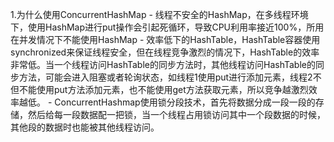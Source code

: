 1.为什么使用ConcurrentHashMap
    - 线程不安全的HashMap，在多线程环境下，使用HashMap进行put操作会引起死循环，导致CPU利用率接近100%，所用在并发情况下不能使用HashMap
    - 效率低下的HashTable，HashTable容器使用synchronized来保证线程安全，但在线程竞争激烈的情况下，HashTable的效率非常低。当一个线程访问HashTable的同步方法时，其他线程访问HashTable的同步方法，可能会进入阻塞或者轮询状态，如线程1使用put进行添加元素，线程2不但不能使用put方法添加元素，也不能使用get方法获取元素，所以竞争越激烈效率越低。
    - ConcurrentHashmap使用锁分段技术，首先将数据分成一段一段的存储，然后给每一段数据配一把锁，当一个线程占用锁访问其中一个段数据的时候，其他段的数据时也能被其他线程访问。
